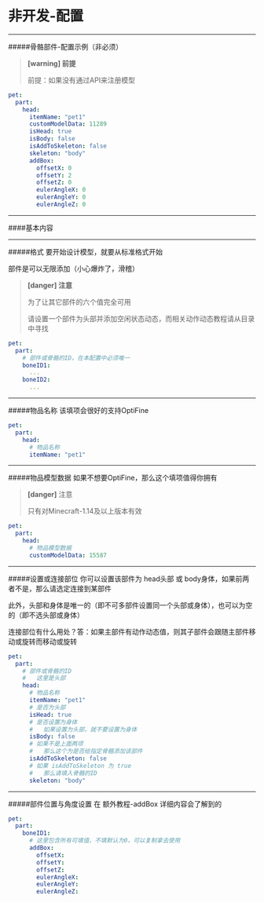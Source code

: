 # 非开发-配置

***


#####骨骼部件-配置示例（非必须）

> **[warning] 前提**
> 
> 前提：如果没有通过API来注册模型

``` yaml
pet:
  part:
    head:
      itemName: "pet1"
	  customModelData: 11289
      isHead: true
      isBody: false
      isAddToSkeleton: false
      skeleton: "body"
      addBox:
        offsetX: 0
        offsetY: 2
        offsetZ: 0
        eulerAngleX: 0
        eulerAngleY: 0
        eulerAngleZ: 0
```
***
####基本内容
***
#####格式
要开始设计模型，就要从标准格式开始 

部件是可以无限添加（小心爆炸了，滑稽）
> **[danger] 注意**
>
> 为了让其它部件的六个值完全可用
>
> 请设置一个部件为头部并添加空闲状态动态，而相关动作动态教程请从目录中寻找


``` yaml
pet:
  part:
    # 部件或骨骼的ID，在本配置中必须唯一
    boneID1:
      ...
    boneID2:
      ...
```
***
#####物品名称
该填项会很好的支持OptiFine
``` yaml
pet:
  part:
    head:
      # 物品名称
      itemName: "pet1"
```
***
#####物品模型数据
如果不想要OptiFine，那么这个填项值得你拥有
> **[danger]** 注意
>
> 只有对Minecraft-1.14及以上版本有效


``` yaml
pet:
  part:
    head:
      # 物品模型数据
      customModelData: 15587
```
***
#####设置或连接部位
你可以设置该部件为 head头部 或 body身体，如果前两者不是，那么请选定连接到某部件 

此外，头部和身体是唯一的（即不可多部件设置同一个头部或身体），也可以为空的（即不选头部或身体） 

连接部位有什么用处？答：如果主部件有动作动态值，则其子部件会跟随主部件移动或旋转而移动或旋转
``` yaml
pet:
  part:
    # 部件或骨骼的ID
    #   这里是头部
    head:
      # 物品名称
      itemName: "pet1"
      # 是否为头部
      isHead: true
      # 是否设置为身体
      #   如果设置为头部，就不要设置为身体
      isBody: false
      # 如果不是上面两项
      #   那么这个为是否给指定骨骼添加该部件
      isAddToSkeleton: false
      # 如果 isAddToSkeleton 为 true
      #   那么请填入骨骼的ID
      skeleton: "body"
```
***
#####部件位置与角度设置
在 额外教程-addBox 详细内容会了解到的
``` yaml
pet:
  part:
    boneID1:
      # 这里包含所有可填值，不填默认为0，可以复制拿去使用
      addBox:
        offsetX:
        offsetY:
        offsetZ:
        eulerAngleX:
        eulerAngleY:
        eulerAngleZ:
```
